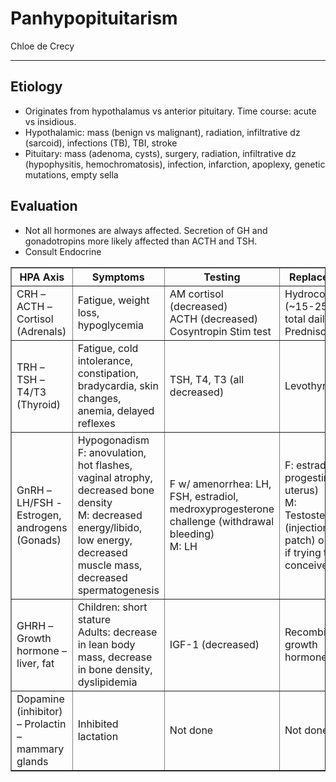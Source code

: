 # Panhypopituitarism

Chloe de Crecy

---

## Etiology 
-	Originates from hypothalamus vs anterior pituitary. Time course: acute vs insidious.
-	Hypothalamic: mass (benign vs malignant), radiation, infiltrative dz (sarcoid), infections (TB), TBI, stroke 
-	Pituitary: mass (adenoma, cysts), surgery, radiation, infiltrative dz (hypophysitis, hemochromatosis), infection, infarction, apoplexy, genetic mutations, empty sella 

## Evaluation
-	Not all hormones are always affected. Secretion of GH and gonadotropins more likely affected than ACTH and TSH.
-	Consult Endocrine

<table border="1">
  <tr>
    <th>HPA Axis</th>
    <th>Symptoms</th>
    <th>Testing</th>
    <th>Replacement</th>
  </tr>
  <tr>
    <td >CRH – ACTH – Cortisol (Adrenals)</td>
    <td>Fatigue, weight loss, hypoglycemia</td>
    <td>AM cortisol (decreased)<br>ACTH (decreased)<br>Cosyntropin Stim test</td>
    <td>Hydrocortisone (~15-25mg total daily)<br>Prednisone</td>
  </tr>
  <tr>
    <td>TRH – TSH – T4/T3 (Thyroid)</td>
    <td>Fatigue, cold intolerance, constipation, bradycardia, skin changes, anemia, delayed reflexes</td>
    <td>TSH, T4, T3 (all decreased)</td>
    <td>Levothyroxine</td>
  </tr>
  <tr>
    <td>GnRH – LH/FSH - Estrogen, androgens (Gonads)</td>
    <td>Hypogonadism<br>F: anovulation, hot flashes, vaginal atrophy, decreased bone density<br>M: decreased energy/libido, low energy, decreased muscle mass, decreased spermatogenesis</td>
    <td>F w/ amenorrhea: LH, FSH, estradiol, medroxyprogesterone challenge (withdrawal bleeding)<br>M: LH</td>
    <td>F: estradiol (+ progestin if uterus)<br>M: Testosterone (injection, gel, patch) or hCG if trying to conceive</td>
  </tr>
  <tr>
    <td>GHRH – Growth hormone – liver, fat</td>
    <td>Children: short stature<br>Adults: decrease in lean body mass, decrease in bone density, dyslipidemia</td>
    <td>IGF-1 (decreased)</td>
    <td>Recombinant growth hormone</td>
  </tr>
  <tr>
    <td>Dopamine (inhibitor) – Prolactin – mammary glands</td>
    <td>Inhibited lactation</td>
    <td>Not done</td>
    <td>Not done</td>
  </tr>
</table>
